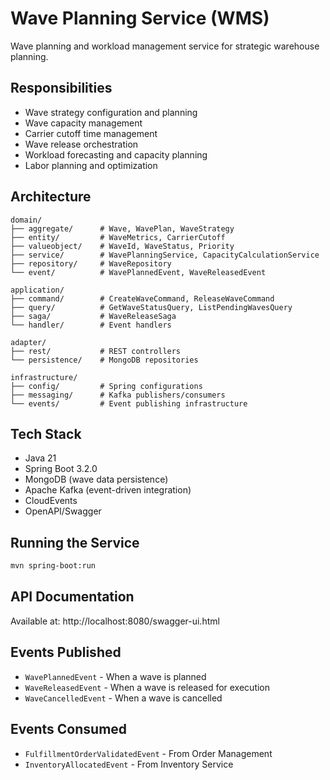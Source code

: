# Wave Planning Service (WMS)

Wave planning and workload management service for strategic warehouse planning.

## Responsibilities

- Wave strategy configuration and planning
- Wave capacity management
- Carrier cutoff time management
- Wave release orchestration
- Workload forecasting and capacity planning
- Labor planning and optimization

## Architecture

```
domain/
├── aggregate/      # Wave, WavePlan, WaveStrategy
├── entity/         # WaveMetrics, CarrierCutoff
├── valueobject/    # WaveId, WaveStatus, Priority
├── service/        # WavePlanningService, CapacityCalculationService
├── repository/     # WaveRepository
└── event/          # WavePlannedEvent, WaveReleasedEvent

application/
├── command/        # CreateWaveCommand, ReleaseWaveCommand
├── query/          # GetWaveStatusQuery, ListPendingWavesQuery
├── saga/           # WaveReleaseSaga
└── handler/        # Event handlers

adapter/
├── rest/           # REST controllers
└── persistence/    # MongoDB repositories

infrastructure/
├── config/         # Spring configurations
├── messaging/      # Kafka publishers/consumers
└── events/         # Event publishing infrastructure
```

## Tech Stack

- Java 21
- Spring Boot 3.2.0
- MongoDB (wave data persistence)
- Apache Kafka (event-driven integration)
- CloudEvents
- OpenAPI/Swagger

## Running the Service

```bash
mvn spring-boot:run
```

## API Documentation

Available at: http://localhost:8080/swagger-ui.html

## Events Published

- `WavePlannedEvent` - When a wave is planned
- `WaveReleasedEvent` - When a wave is released for execution
- `WaveCancelledEvent` - When a wave is cancelled

## Events Consumed

- `FulfillmentOrderValidatedEvent` - From Order Management
- `InventoryAllocatedEvent` - From Inventory Service
